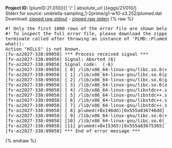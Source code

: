 **Project ID:** [plumID:21.010]({{ '/' | absolute_url }}eggs/21/010/)  
Stderr for source:  umbrella-sampling_1-2prime/g1-w10-s3.252/plumed.dat   
Download: [zipped raw stdout](plumed.dat.plumed.stdout.txt.zip) - [zipped raw stderr](plumed.dat.plumed.stderr.txt.zip) 
{% raw %}
<pre>
#! Only the first 1000 rows of the error file are shown below
#! To inspect the full error file, please download the zipped raw stderr file above
terminate called after throwing an instance of 'PLMD::Plumed::Exception'
what():
Action "HILLS" is not known.
[fv-az2027-338:09058] *** Process received signal ***
[fv-az2027-338:09058] Signal: Aborted (6)
[fv-az2027-338:09058] Signal code:  (-6)
[fv-az2027-338:09058] [ 0] /lib/x86_64-linux-gnu/libc.so.6(+0x45330)[0x7fe441445330]
[fv-az2027-338:09058] [ 1] /lib/x86_64-linux-gnu/libc.so.6(pthread_kill+0x11c)[0x7fe44149eb2c]
[fv-az2027-338:09058] [ 2] /lib/x86_64-linux-gnu/libc.so.6(gsignal+0x1e)[0x7fe44144527e]
[fv-az2027-338:09058] [ 3] /lib/x86_64-linux-gnu/libc.so.6(abort+0xdf)[0x7fe4414288ff]
[fv-az2027-338:09058] [ 4] /lib/x86_64-linux-gnu/libstdc++.so.6(+0xa5ff5)[0x7fe4418a5ff5]
[fv-az2027-338:09058] [ 5] /lib/x86_64-linux-gnu/libstdc++.so.6(+0xbb0da)[0x7fe4418bb0da]
[fv-az2027-338:09058] [ 6] /lib/x86_64-linux-gnu/libstdc++.so.6(_ZSt10unexpectedv+0x0)[0x7fe4418a5a55]
[fv-az2027-338:09058] [ 7] /lib/x86_64-linux-gnu/libstdc++.so.6(+0xa5a6f)[0x7fe4418a5a6f]
[fv-az2027-338:09058] [ 8] plumed(+0x146dd)[0x555a836746dd]
[fv-az2027-338:09058] [ 9] /lib/x86_64-linux-gnu/libc.so.6(+0x2a1ca)[0x7fe44142a1ca]
[fv-az2027-338:09058] [10] /lib/x86_64-linux-gnu/libc.so.6(__libc_start_main+0x8b)[0x7fe44142a28b]
[fv-az2027-338:09058] [11] plumed(+0x15365)[0x555a83675365]
[fv-az2027-338:09058] *** End of error message ***
</pre>
{% endraw %}
